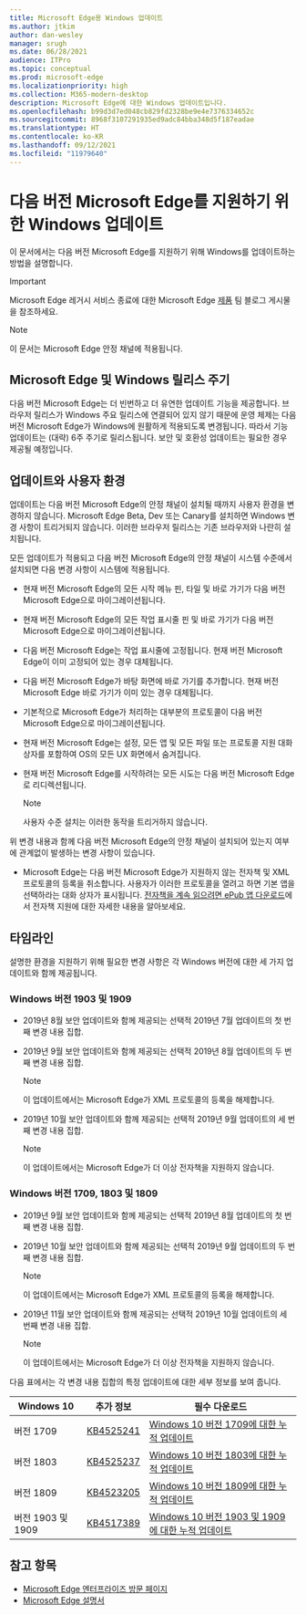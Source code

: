 ```yaml
---
title: Microsoft Edge용 Windows 업데이트
ms.author: jtkim
author: dan-wesley
manager: srugh
ms.date: 06/28/2021
audience: ITPro
ms.topic: conceptual
ms.prod: microsoft-edge
ms.localizationpriority: high
ms.collection: M365-modern-desktop
description: Microsoft Edge에 대한 Windows 업데이트입니다.
ms.openlocfilehash: b99d3d7ed048cb829fd2328be9e4e7376334652c
ms.sourcegitcommit: 8968f3107291935ed9adc84bba348d5f187eadae
ms.translationtype: HT
ms.contentlocale: ko-KR
ms.lasthandoff: 09/12/2021
ms.locfileid: "11979640"
---
```

# <a name="windows-updates-to-support-the-next-version-of-microsoft-edge"></a>다음 버전 Microsoft Edge를 지원하기 위한 Windows 업데이트

이 문서에서는 다음 버전 Microsoft Edge를 지원하기 위해 Windows를 업데이트하는 방법을 설명합니다.

> [!IMPORTANT]
> Microsoft Edge 레거시 서비스 종료에 대한 Microsoft Edge [제품](https://aka.ms/EdgeLegacyEOS) 팀 블로그 게시물을 참조하세요.

> [!NOTE]
> 이 문서는 Microsoft Edge 안정 채널에 적용됩니다.

## <a name="microsoft-edge-and-the-windows-release-cycle"></a>Microsoft Edge 및 Windows 릴리스 주기

다음 버전 Microsoft Edge는 더 빈번하고 더 유연한 업데이트 기능을 제공합니다. 브라우저 릴리스가 Windows 주요 릴리스에 연결되어 있지 않기 때문에 운영 체제는 다음 버전 Microsoft Edge가 Windows에 원활하게 적용되도록 변경됩니다. 따라서 기능 업데이트는 (대략) 6주 주기로 릴리스됩니다. 보안 및 호환성 업데이트는 필요한 경우 제공될 예정입니다.

## <a name="updates-and-the-user-experience"></a>업데이트와 사용자 환경

업데이트는 다음 버전 Microsoft Edge의 안정 채널이 설치될 때까지 사용자 환경을 변경하지 않습니다. Microsoft Edge Beta, Dev 또는 Canary를 설치하면 Windows 변경 사항이 트리거되지 않습니다. 이러한 브라우저 릴리스는 기존 브라우저와 나란히 설치됩니다.

모든 업데이트가 적용되고 다음 버전 Microsoft Edge의 안정 채널이 시스템 수준에서 설치되면 다음 변경 사항이 시스템에 적용됩니다.

- 현재 버전 Microsoft Edge의 모든 시작 메뉴 핀, 타일 및 바로 가기가 다음 버전 Microsoft Edge으로 마이그레이션됩니다.
- 현재 버전 Microsoft Edge의 모든 작업 표시줄 핀 및 바로 가기가 다음 버전 Microsoft Edge으로 마이그레이션됩니다.
- 다음 버전 Microsoft Edge는 작업 표시줄에 고정됩니다. 현재 버전 Microsoft Edge이 이미 고정되어 있는 경우 대체됩니다.
- 다음 버전 Microsoft Edge가 바탕 화면에 바로 가기를 추가합니다. 현재 버전 Microsoft Edge 바로 가기가 이미 있는 경우 대체됩니다.
- 기본적으로 Microsoft Edge가 처리하는 대부분의 프로토콜이 다음 버전 Microsoft Edge으로 마이그레이션됩니다.
- 현재 버전 Microsoft Edge는 설정, 모든 앱 및 모든 파일 또는 프로토콜 지원 대화 상자를 포함하여 OS의 모든 UX 화면에서 숨겨집니다.
- 현재 버전 Microsoft Edge를 시작하려는 모든 시도는 다음 버전 Microsoft Edge로 리디렉션됩니다.

  > [!NOTE]
  > 사용자 수준 설치는 이러한 동작을 트리거하지 않습니다.

위 변경 내용과 함께 다음 버전 Microsoft Edge의 안정 채널이 설치되어 있는지 여부에 관계없이 발생하는 변경 사항이 있습니다.

- Microsoft Edge는 다음 버전 Microsoft Edge가 지원하지 않는 전자책 및 XML 프로토콜의 등록을 취소합니다. 사용자가 이러한 프로토콜을 열려고 하면 기본 앱을 선택하라는 대화 상자가 표시됩니다. [전자책을 계속 읽으려면 ePub 앱 다운로드](https://nam06.safelinks.protection.outlook.com/?url=https%3A%2F%2Fsupport.microsoft.com%2Fhelp%2F4517840&data=02%7C01%7Cv-danwes%40microsoft.com%7Cc9f8571b880549c30fcf08d72be5eaf9%7C72f988bf86f141af91ab2d7cd011db47%7C1%7C0%7C637026138803983526&sdata=qtb3DvVZQ6H%2FFXnBievkl%2B%2BngAQXwl340PcH8kRc3y4%3D&reserved=0)에서 전자책 지원에 대한 자세한 내용을 알아보세요.

## <a name="timeline"></a>타임라인

설명한 환경을 지원하기 위해 필요한 변경 사항은 각 Windows 버전에 대한 세 가지 업데이트와 함께 제공됩니다.

### <a name="windows-versions-1903-and-1909"></a>Windows 버전 1903 및 1909

- 2019년 8월 보안 업데이트와 함께 제공되는 선택적 2019년 7월 업데이트의 첫 번째 변경 내용 집합.
- 2019년 9월 보안 업데이트와 함께 제공되는 선택적 2019년 8월 업데이트의 두 번째 변경 내용 집합.

  > [!NOTE]
  > 이 업데이트에서는 Microsoft Edge가 XML 프로토콜의 등록을 해제합니다.

- 2019년 10월 보안 업데이트와 함께 제공되는 선택적 2019년 9월 업데이트의 세 번째 변경 내용 집합.

  > [!NOTE]
  > 이 업데이트에서는 Microsoft Edge가 더 이상 전자책을 지원하지 않습니다.

### <a name="windows-versions-1709-1803-and-1809"></a>Windows 버전 1709, 1803 및 1809

- 2019년 9월 보안 업데이트와 함께 제공되는 선택적 2019년 8월 업데이트의 첫 번째 변경 내용 집합.
- 2019년 10월 보안 업데이트와 함께 제공되는 선택적 2019년 9월 업데이트의 두 번째 변경 내용 집합.

  > [!NOTE]
  > 이 업데이트에서는 Microsoft Edge가 XML 프로토콜의 등록을 해제합니다.

- 2019년 11월 보안 업데이트와 함께 제공되는 선택적 2019년 10월 업데이트의 세 번째 변경 내용 집합.

  > [!NOTE]
  > 이 업데이트에서는 Microsoft Edge가 더 이상 전자책을 지원하지 않습니다.

다음 표에서는 각 변경 내용 집합의 특정 업데이트에 대한 세부 정보를 보여 줍니다.

| Windows 10 | 추가 정보 | 필수 다운로드 |
|--|--|--|
| 버전 1709 | [KB4525241](https://support.microsoft.com/help/4525241/windows-10-update-kb4525241) | [Windows 10 버전 1709에 대한 누적 업데이트](https://www.catalog.update.microsoft.com/Search.aspx?q=4525241) |
| 버전 1803  | [KB4525237](https://support.microsoft.com/help/4525237/windows-10-update-kb4525237) | [Windows 10 버전 1803에 대한 누적 업데이트](https://www.catalog.update.microsoft.com/Search.aspx?q=KB4525237) |
| 버전 1809  | [KB4523205](https://support.microsoft.com/help/4523205/windows-10-update-kb4523205) | [Windows 10 버전 1809에 대한 누적 업데이트](https://www.catalog.update.microsoft.com/Search.aspx?q=4523205) |
| 버전 1903 및 1909 |[KB4517389](https://support.microsoft.com/help/4517389/windows-10-update-kb4517389)  | [Windows 10 버전 1903 및 1909에 대한 누적 업데이트](https://www.catalog.update.microsoft.com/Search.aspx?q=4517389) |

## <a name="see-also"></a>참고 항목

- [Microsoft Edge 엔터프라이즈 방문 페이지](https://aka.ms/EdgeEnterprise)
- [Microsoft Edge 설명서](./index.yml)